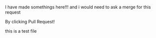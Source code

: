 I have made somethings here!!! and i would need to ask a merge for this request 

By clicking Pull Request!

this is a test file
